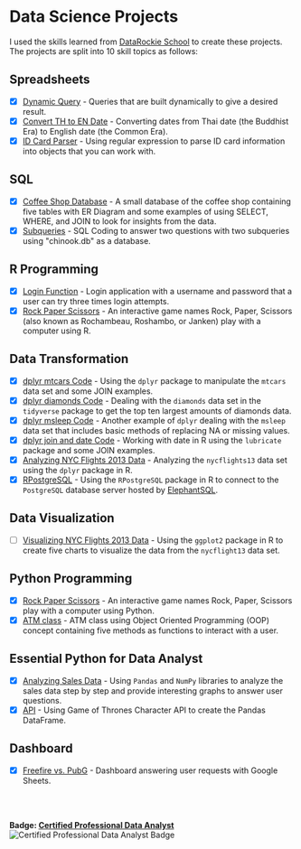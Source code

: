 # Data Science Projects
I used the skills learned from [DataRockie School](https://bootcamp.datarockie.com/) to create these projects. The projects are split into 10 skill topics as follows:

## Spreadsheets
  - [x] [Dynamic Query](Spreadsheets/dynamic_query.png) -  Queries that are built dynamically to give a desired result.
  - [x] [Convert TH to EN Date](Spreadsheets/convert_date.png) - Converting dates from Thai date (the Buddhist Era) to English date (the Common Era).
  - [x] [ID Card Parser](Spreadsheets/regex.png) - Using regular expression to parse ID card information into objects that you can work with.
## SQL
  - [x] [Coffee Shop Database](https://replit.com/@NidkamolBoonyan/SQLProjects#coffee_shop/) - A small database of the coffee shop containing five tables with ER Diagram and some examples of using SELECT, WHERE, and JOIN to look for insights from the data.
  - [x] [Subqueries](https://replit.com/@NidkamolBoonyan/SQLProjects#subqueries/) - SQL Coding to answer two questions with two subqueries using "chinook.db" as a database.
## R Programming
  - [x] [Login Function](R/login_function.r) - Login application with a username and password that a user can try three times login attempts.
  - [x] [Rock Paper Scissors](R/rock_paper_scissors.r) - An interactive game names Rock, Paper, Scissors (also known as Rochambeau, Roshambo, or Janken) play with a computer using R.
## Data Transformation
  - [x] [dplyr mtcars Code](R/dplyr_mtcars.r) - Using the `dplyr` package to manipulate the `mtcars` data set and some JOIN examples.
  - [x] [dplyr diamonds Code](R/dplyr_diamonds.r) - Dealing with the `diamonds` data set in the `tidyverse` package to get the top ten largest amounts of diamonds data.
  - [x] [dplyr msleep Code](R/dplyr_msleep.r) - Another example of `dplyr` dealing with the `msleep` data set that includes basic methods of replacing NA or missing values.
  - [x] [dplyr join and date Code](R/dplyr_code.r) - Working with date in R using the `lubricate` package and some JOIN examples.
  - [x] [Analyzing NYC Flights 2013 Data](R/analyzing_nycflights13.ipynb) - Analyzing the `nycflights13` data set using the `dplyr` package in R.
  - [x] [RPostgreSQL](R/RPostgreSQL.ipynb) - Using the `RPostgreSQL` package in R to connect to the `PostgreSQL` database server hosted by [ElephantSQL](R/screenshot_details_ElephantSQL.png).
## Data Visualization
  - [ ] [Visualizing NYC Flights 2013 Data](R/viz_nycflight13.ipynb) - Using the `ggplot2` package in R to create five charts to visualize the data from the `nycflight13` data set.
<!---## Statistics
  - [x] [Titanic_Survival_Prediction.ipynb](R/Titanic_Logistic_Regression.ipynb) - Using the `titanic_train` dataset to predict the survival of Titanic passengers by logistic regression and the `stats` package in R.
  - [x] [A/B Testing with Cookie Cats](Stats/chi_squared_cookie_cats.png) - Using a chi-squared test to analyze the impact on player retention of the `Cookie Cats` mobile game in MS Excel.
## Machine Learning
  - [ ] [2-3 models using `caret`] --->
## Python Programming
  - [x] [Rock Paper Scissors](Python/rock_paper_scissors.ipynb) - An interactive game names Rock, Paper, Scissors play with a computer using Python.
  - [x] [ATM class](Python/atm_class.ipynb) - ATM class using Object Oriented Programming (OOP) concept containing five methods as functions to interact with a user.
## Essential Python for Data Analyst
  - [x] [Analyzing Sales Data](Python/analyzing_sales_data.ipynb) - Using `Pandas` and `NumPy` libraries to analyze the sales data step by step and provide interesting graphs to answer user questions.
  - [x] [API](Python/api.ipynb) - Using Game of Thrones Character API to create the Pandas DataFrame.
## Dashboard
  - [x] [Freefire vs. PubG](https://docs.google.com/spreadsheets/d/1JOeTRu1k1t10kQsc9QElX6sZ3smaWZKsgN8ACZn-xw8/edit?usp=sharing) - Dashboard answering user requests with Google Sheets.
<br>
<br>

**Badge: [Certified Professional Data Analyst](https://api.badgr.io/public/assertions/VqEtrARtTLyJLP7Qfv7Puw?identity__email=nidkamol.bo%40gmail.com)** <br>
![Certified Professional Data Analyst Badge](https://api.badgr.io/public/assertions/VqEtrARtTLyJLP7Qfv7Puw/image)
